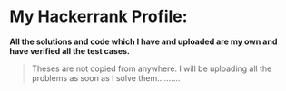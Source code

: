 # My Hackerrank Profile: #
**All the solutions and code which I have and uploaded are my own and have verified all the test cases.**
>Theses are not copied from anywhere. I will be uploading all the problems as soon as I solve them..........
